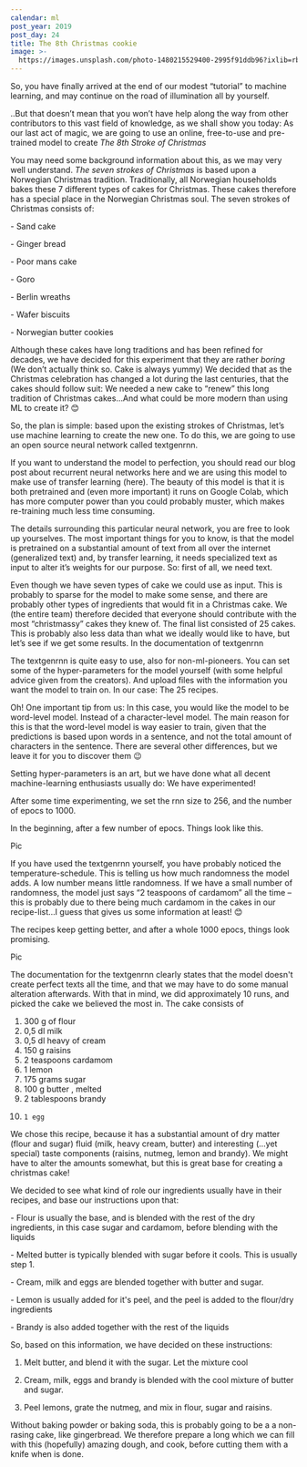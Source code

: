 ```yaml
---
calendar: ml
post_year: 2019
post_day: 24
title: The 8th Christmas cookie
image: >-
  https://images.unsplash.com/photo-1480215529400-2995f91ddb96?ixlib=rb-1.2.1&ixid=eyJhcHBfaWQiOjEyMDd9&auto=format&fit=crop&w=1100&q=60
---
```

So, you have finally arrived at the end of our modest “tutorial” to machine learning, and may continue on the road of illumination all by yourself.



..But that doesn’t mean that you won’t have help along the way from other contributors to this vast field of knowledge, as we shall show you today: As our last act of magic, we are going to use an online, free-to-use and pre-trained model to create _The 8th Stroke of Christmas_



You may need some background information about this, as we may very well understand. _The seven strokes of Christmas_ is based upon a Norwegian Christmas tradition. Traditionally, all Norwegian households bakes these 7 different types of cakes for Christmas. These cakes therefore has a special place in the Norwegian Christmas soul. The seven strokes of Christmas consists of:



\-	Sand cake

\-	Ginger bread

\-	Poor mans cake

\-	Goro

\-	Berlin wreaths

\-	Wafer biscuits

\-	Norwegian butter cookies



Although these cakes have long traditions and has been refined for decades, we have decided for this experiment that they are rather _boring_ (We don’t actually think so. Cake is always yummy) We decided that as the Christmas celebration has changed a lot during the last centuries, that the cakes should follow suit: We needed a new cake to “renew” this long tradition of Christmas cakes…And what could be more modern than using ML to create it? 😊



So, the plan is simple: based upon the existing strokes of Christmas, let’s use machine learning to create the new one. To do this, we are going to use an open source neural network called textgenrnn.



If you want to understand the model to perfection, you should read our blog post about recurrent neural networks here and we are using this model to make use of transfer learning (here). The beauty of this model is that it is both pretrained and (even more important) it runs on Google Colab, which has more computer power than you could probably muster, which makes re-training much less time consuming. 



The details surrounding this particular neural network, you are free to look up yourselves. The most important things for you to know, is that the model is pretrained on a substantial amount of text from all over the internet (generalized text) and, by transfer learning, it needs specialized text as input to alter it’s weights for our purpose. So: first of all, we need text.



Even though we have seven types of cake we could use as input. This is probably to sparse for the model to make some sense, and there are probably other types of ingredients that would fit in a Christmas cake. We (the entire team) therefore decided that everyone should contribute with the most “christmassy” cakes they knew of. The final list consisted of 25 cakes. This is probably also less data than what we ideally would like to have, but let’s see if we get some results. In the documentation of textgenrnn



The textgenrnn is quite easy to use, also for non-ml-pioneers. You can set some of the hyper-parameters for the model yourself (with some helpful advice given from the creators). And upload files with the information you want the model to train on. In our case: The 25 recipes. 



Oh! One important tip from us: In this case, you would like the model to be word-level model. Instead of a character-level model. The main reason for this is that the word-level model is way easier to train, given that the predictions is based upon words in a sentence, and not the total amount of characters in the sentence. There are several other differences, but we leave it for you to discover them 😉



Setting hyper-parameters is an art, but we have done what all decent machine-learning enthusiasts usually do: We have experimented!





After some time experimenting, we set the rnn size to 256, and the number of epocs to 1000.

In the beginning, after a few number of epocs. Things look like this.



Pic



If you have used the textgenrnn yourself, you have probably noticed the temperature-schedule. This is telling us how much randomness the model adds. A low number means little randomness. If we have a small number of randomness, the model just says “2 teaspoons of cardamom” all the time – this is probably due to there being much cardamom in the cakes in our recipe-list…I guess that gives us some information at least! 😊



The recipes keep getting better, and after a whole 1000 epocs, things look promising.





Pic



The documentation for the textgenrnn clearly states that the model doesn't create perfect texts all the time, and that we may have to do some manual alteration afterwards. With that in mind, we did approximately 10 runs, and picked the cake we believed the most in. The cake consists of

1. 	300 g of flour
2. 	0,5 dl milk
3. 	0,5 dl heavy of cream
4. 	150 g raisins
5. 	2 teaspoons cardamom
6. 	1 lemon
7. 	175 grams sugar
8. 	100 g butter , melted
9. 	2 tablespoons brandy
10. 	1 egg

We chose this recipe, because it has a substantial amount of dry matter (flour and sugar) fluid (milk, heavy cream, butter) and interesting (...yet special) taste components (raisins, nutmeg, lemon and brandy). We might have to alter the amounts somewhat, but this is great base for creating a christmas cake!

We decided to see what kind of role our ingredients usually have in their recipes, and base our instructions upon that:

\- Flour is usually the base, and is blended with the rest of the dry ingredients, in this case sugar and cardamom, before blending with the liquids

\- Melted butter is typically blended with sugar before it cools. This is usually step 1.

\- Cream, milk and eggs are blended together with butter and sugar.

\- Lemon is usually added for it's peel, and the peel is added to the flour/dry ingredients

\- Brandy is also added together with the rest of the liquids

So, based on this information, we have decided on these instructions:

1. Melt butter, and blend it with the sugar. Let the mixture cool

2. Cream, milk, eggs and brandy is blended with the cool mixture of butter and sugar.

3. Peel lemons, grate the nutmeg, and mix in flour, sugar and raisins.

Without baking powder or baking soda, this is probably going to be a a non-rasing cake, like gingerbread. We therefore prepare a long which we can fill with this (hopefully) amazing dough, and cook, before cutting them with a knife when is done.
